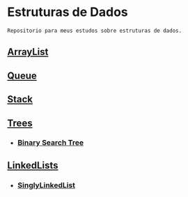 # Estruturas de Dados

    Repositorio para meus estudos sobre estruturas de dados.

## [ArrayList](https://github.com/joaopaulosg21/estruturas-de-dados/tree/main/arraylist)

## [Queue](https://github.com/joaopaulosg21/estruturas-de-dados/tree/main/queue)

## [Stack](https://github.com/joaopaulosg21/estruturas-de-dados/tree/main/stack)

## [Trees](https://github.com/joaopaulosg21/estruturas-de-dados/tree/main/trees)

- ### [Binary Search Tree](https://github.com/joaopaulosg21/estruturas-de-dados/tree/main/trees/binarysearchtree) 

## [LinkedLists](https://github.com/joaopaulosg21/estruturas-de-dados/tree/main/linkedlists)
- ### [SinglyLinkedList](https://github.com/joaopaulosg21/estruturas-de-dados/tree/main/linkedlists/singlylinkedlist)